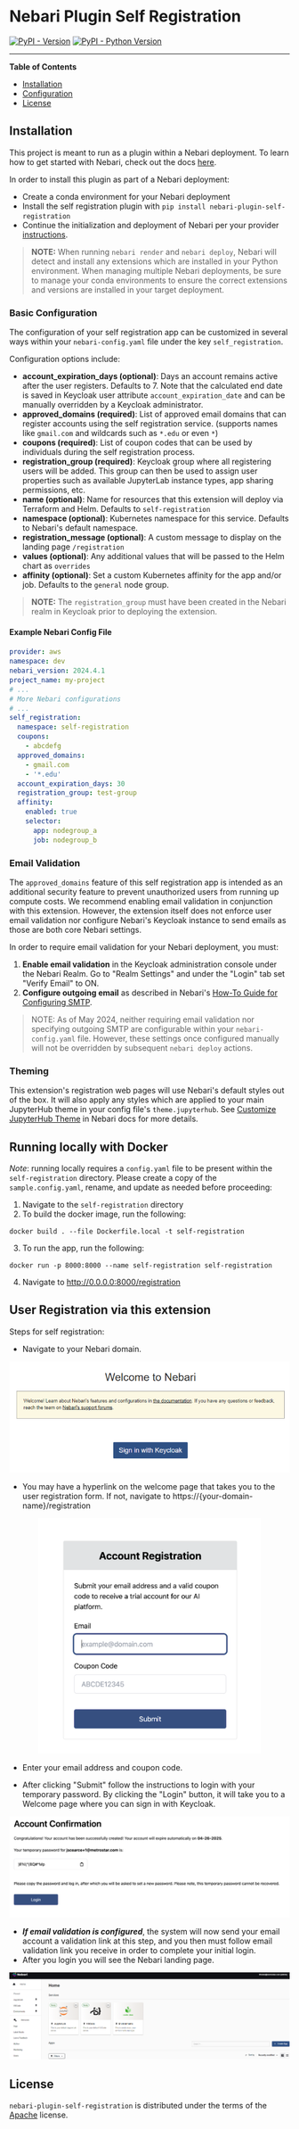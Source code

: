 # Nebari Plugin Self Registration

[![PyPI - Version](https://img.shields.io/pypi/v/nebari-plugin-self-registration.svg)](https://pypi.org/project/nebari-plugin-self-registration)
[![PyPI - Python Version](https://img.shields.io/pypi/pyversions/nebari-plugin-self-registration.svg)](https://pypi.org/project/nebari-plugin-self-registration)

---

**Table of Contents**

- [Installation](#installation)
- [Configuration](#configuration)
- [License](#license)

## Installation
This project is meant to run as a plugin within a Nebari deployment. To learn how to get started with Nebari, check out the docs [here](https://www.nebari.dev/docs/welcome).

In order to install this plugin as part of a Nebari deployment:
- Create a conda environment for your Nebari deployment
- Install the self registration plugin with `pip install nebari-plugin-self-registration`
- Continue the initialization and deployment of Nebari per your provider [instructions](https://www.nebari.dev/docs/explanations/provider-configuration).

> **NOTE:** When running `nebari render` and `nebari deploy`, Nebari will detect and install any extensions which are installed in your Python environment.  When managing multiple Nebari deployments, be sure to manage your conda environments to ensure the correct extensions and versions are installed in your target deployment.


### Basic Configuration
The configuration of your self registration app can be customized in several ways within your `nebari-config.yaml` file under the key `self_registration`.

Configuration options include:


- **account_expiration_days (optional)**: Days an account remains active after the user registers.  Defaults to 7.  Note that the calculated end date is saved in Keycloak user attribute `account_expiration_date` and can be manually overridden by a Keycloak administrator.
- **approved_domains (required)**: List of approved email domains that can register accounts using the self registration service.  (supports names like `gmail.com` and wildcards such as `*.edu` or even `*`)
- **coupons (required)**: List of coupon codes that can be used by individuals during the self registration process.
- **registration_group (required)**: Keycloak group where all registering users will be added.  This group can then be used to assign user properties such as available JupyterLab instance types, app sharing permissions, etc.
- **name (optional)**: Name for resources that this extension will deploy via Terraform and Helm.  Defaults to `self-registration`
- **namespace (optional)**: Kubernetes namespace for this service.  Defaults to Nebari's default namespace.
- **registration_message (optional)**: A custom message to display on the landing page `/registration`
- **values (optional)**: Any additional values that will be passed to the Helm chart as `overrides`
- **affinity (optional)**: Set a custom Kubernetes affinity for the app and/or job.  Defaults to the `general` node group.


> **NOTE:** The `registration_group` must have been created in the Nebari realm in Keycloak prior to deploying the extension.

#### Example Nebari Config File
```yaml
provider: aws
namespace: dev
nebari_version: 2024.4.1
project_name: my-project
# ...
# More Nebari configurations
# ...
self_registration:
  namespace: self-registration
  coupons:
    - abcdefg
  approved_domains:
    - gmail.com
    - '*.edu'
  account_expiration_days: 30
  registration_group: test-group
  affinity:
    enabled: true
    selector:
      app: nodegroup_a
      job: nodegroup_b
```

### Email Validation

The `approved_domains` feature of this self registration app is intended as an additional security feature to prevent unauthorized users from running up compute costs.  We recommend enabling email validation in conjunction with this extension. However, the extension itself does not enforce user email validation nor configure Nebari's Keycloak instance to send emails as those are both core Nebari settings.

In order to require email validation for your Nebari deployment, you must:

1) **Enable email validation** in the Keycloak administration console under the Nebari Realm.  Go to "Realm Settings" and under the "Login" tab set "Verify Email" to ON.
2) **Configure outgoing email** as described in Nebari's [How-To Guide for Configuring SMTP](https://www.nebari.dev/docs/how-tos/configuring-smtp).

> NOTE: As of May 2024, neither requiring email validation nor specifying outgoing SMTP are configurable within your `nebari-config.yaml` file.  However, these settings once configured manually will not be overridden by subsequent `nebari deploy` actions.

### Theming

This extension's registration web pages will use Nebari's default styles out of the box.  It will also apply any styles which are applied to your main JupyterHub theme in your config file's `theme.jupyterhub`.  See [Customize JupyterHub Theme](https://www.nebari.dev/docs/explanations/customize-themes/) in Nebari docs for more details.

## Running locally with Docker

_Note_: running locally requires a `config.yaml` file to be present within the `self-registration` directory. Please create a copy of the `sample.config.yaml`, rename, and update as needed before proceeding:

1. Navigate to the `self-registration` directory
2. To build the docker image, run the following:

```
docker build . --file Dockerfile.local -t self-registration
```

3. To run the app, run the following:

```
docker run -p 8000:8000 --name self-registration self-registration
```

4. Navigate to http://0.0.0.0:8000/registration

## User Registration via this extension

Steps for self registration:

- Navigate to your Nebari domain.
<p align="center">
  <img src="https://github.com/MetroStar/nebari-self-registration/blob/main/images/welcome-nebari.png" />
</p>

- You may have a hyperlink on the welcome page that takes you to the user registration form. If not, navigate to https://{your-domain-name}/registration

<p align="center">
  <img src="https://github.com/MetroStar/nebari-self-registration/blob/main/images/account-register.png" width="400"/>
</p>

- Enter your email address and coupon code.

- After clicking "Submit" follow the instructions to login with your temporary password. By clicking the "Login" button, it will take you to a Welcome page where you can sign in with Keycloak.

<p align="center">
  <img src="https://github.com/MetroStar/nebari-self-registration/blob/main/images/account-confirm.png" />
</p>

- ***If email validation is configured***, the system will now send your email account a validation link at this step, and you then must follow email validation link you receive in order to complete your initial login.
- After you login you will see the Nebari landing page.

<p align="center">
  <img src="https://github.com/MetroStar/nebari-self-registration/blob/main/images/nebari-splash.png" />
</p>

## License

`nebari-plugin-self-registration` is distributed under the terms of the [Apache](./LICENSE.md) license.
